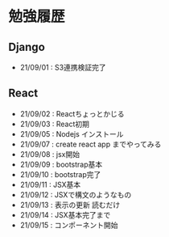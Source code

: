 # 勉強履歴

## Django
- 21/09/01 : S3連携検証完了

## React
- 21/09/02 : Reactちょっとかじる
- 21/09/03 : React初期
- 21/09/05 : Nodejs インストール
- 21/09/07 : create react app までやってみる
- 21/09/08 : jsx開始
- 21/09/09 : bootstrap基本
- 21/09/10 : bootstrap完了
- 21/09/11 : JSX基本
- 21/09/12 : JSXで構文のようなもの
- 21/09/13 : 表示の更新 読むだけ
- 21/09/14 : JSX基本完了まで
- 21/09/15 : コンポーネント開始